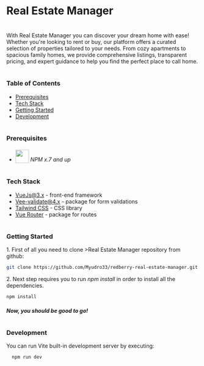 <div style="display:flex; align-items: center">
  <h1 style="position:relative; top: -6px" >Real Estate Manager</h1>
</div>

With Real Estate Manager you can discover your dream home with ease! Whether you're looking to rent or buy, our platform offers a curated selection of properties tailored to your needs. From cozy apartments to spacious family homes, we provide comprehensive listings, transparent pricing, and expert guidance to help you find the perfect place to call home.

#

### Table of Contents

- [Prerequisites](#prerequisites)
- [Tech Stack](#tech-stack)
- [Getting Started](#getting-started)
- [Development](#development)

#

### Prerequisites

- <img src="https://static-00.iconduck.com/assets.00/npm-icon-512x512-qtfdrf37.png" width="35" style="position: relative; top: 4px" /> _NPM x.7 and up_

#

### Tech Stack

- [VueJs@3.x](https://vuejs.org/guide/introduction.html) - front-end framework
- [Vee-validate@4.x](https://vee-validate.logaretm.com/v4/) - package for form validations
- [Tailwind CSS](https://tailwindcss.com) - CSS library
- [Vue Router](https://router.vuejs.org/) - package for routes

#

### Getting Started

1\. First of all you need to clone >Real Estate Manager repository from github:

```sh
git clone https://github.com/Myudro33/redberry-real-estate-manager.git
```

2\. Next step requires you to run _npm install_ in order to install all the dependencies.

```sh
npm install
```

##### Now, you should be good to go!

#

### Development

You can run Vite built-in development server by executing:

```sh
  npm run dev
```
